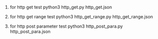 1. for http get test
python3 http_get.py http_get.json

2. for http get range test
python3 http_get_range.py http_get_range.json

3. for http post parameter test
python3 http_post_para.py http_post_para.json

